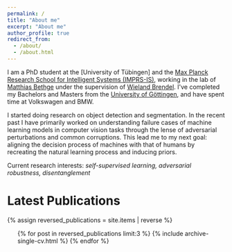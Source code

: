 ```yaml
---
permalink: /
title: "About me"
excerpt: "About me"
author_profile: true
redirect_from: 
  - /about/
  - /about.html
---
```


I am a PhD student at the [University of Tübingen] and the [Max Planck Research School for Intelligent Systems (IMPRS-IS)](https://imprs.is.mpg.de/), working in the lab of [Matthias Bethge](http://bethgelab.org/) under the supervision of [Wieland Brendel](https://scholar.google.de/citations?user=v-JL-hsAAAAJ). I've completed my Bachelors and Masters from the [University of Göttingen](https://www.uni-goettingen.de/en/1.html), and have spent time at Volkswagen and BMW.

I started doing research on object detection and segmentation. In the recent past I have primarily worked on understanding failure cases of machine learning models in computer vision tasks through the lense of adversarial perturbations and common corruptions. This lead me to my next goal: aligning the decision process of machines with that of humans by recreating the natural learning process and inducing priors.

Current research interests: *self-supervised learning, adversarial robustness, disentanglement*

Latest Publications
======
  {% assign reversed_publications = site.items | reverse %}
  <ul>{% for post in reversed_publications limit:3 %}
    {% include archive-single-cv.html %}
  {% endfor %}</ul>